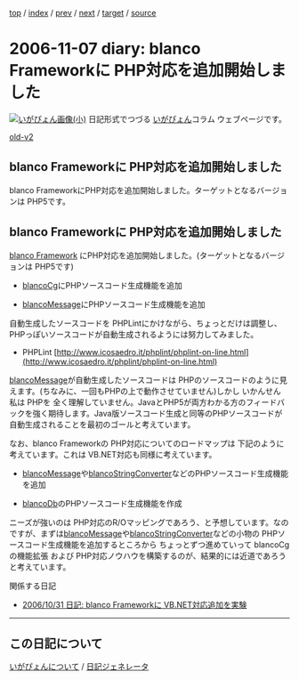 [top](https://igapyon.github.io/diary/) 
 / [index](https://igapyon.github.io/diary/2006/index.html) 
 / [prev](https://igapyon.github.io/diary/2006/ig061106.html) 
 / [next](https://igapyon.github.io/diary/2006/ig061108.html) 
 / [target](https://igapyon.github.io/diary/2006/ig061107.html) 
 / [source](https://github.com/igapyon/diary/blob/gh-pages/2006/ig061107.html.src.md) 

2006-11-07 diary: blanco Frameworkに PHP対応を追加開始しました
=====================================================================================================
[![いがぴょん画像(小)](https://igapyon.github.io/diary/images/iga200306s.jpg "いがぴょん")](https://igapyon.github.io/diary/memo/memoigapyon.html) 日記形式でつづる [いがぴょん](https://igapyon.github.io/diary/memo/memoigapyon.html)コラム ウェブページです。

[old-v2](ig061107-orig.html)

## blanco Frameworkに PHP対応を追加開始しました

blanco FrameworkにPHP対応を追加開始しました。ターゲットとなるバージョンは PHP5です。


## blanco Frameworkに PHP対応を追加開始しました

[blanco Framework](http://www.igapyon.jp/blanco/blanco.ja.html) にPHP対応を追加開始しました。(ターゲットとなるバージョンは PHP5です)

* [blancoCg](http://www.igapyon.jp/blanco/blancocg.html)にPHPソースコード生成機能を追加
  
* [blancoMessage](http://www.igapyon.jp/blanco/blancomessage.html)にPHPソースコード生成機能を追加

自動生成したソースコードを PHPLintにかけながら、ちょっとだけは調整し、PHPっぽいソースコードが自動生成されるようには努力してみました。

* PHPLint
  [http://www.icosaedro.it/phplint/phplint-on-line.html](http://www.icosaedro.it/phplint/phplint-on-line.html)

[blancoMessage](http://www.igapyon.jp/blanco/blancomessage.html)が自動生成したソースコードは PHPのソースコードのように見えます。(ちなみに、一回もPHPの上で動作させていません)しかし いかんせん 私は PHPを 全く理解していません。JavaとPHP5が両方わかる方のフィードバックを強く期待します。Java版ソースコード生成と同等のPHPソースコードが自動生成されることを最初のゴールと考えています。

なお、blanco Frameworkの PHP対応についてのロードマップは 下記のように考えています。これは VB.NET対応も同様に考えています。

* [blancoMessage](http://www.igapyon.jp/blanco/blancomessage.html)や[blancoStringConverter](http://www.igapyon.jp/blanco/blancostringconverter.html)などのPHPソースコード生成機能を追加
  
* [blancoDb](http://www.igapyon.jp/blanco/blancodb.html)のPHPソースコード生成機能を作成

ニーズが強いのは PHP対応のR/Oマッピングであろう、と予想しています。なのですが、まずは[blancoMessage](http://www.igapyon.jp/blanco/blancomessage.html)や[blancoStringConverter](http://www.igapyon.jp/blanco/blancostringconverter.html)などの小物の
PHPソースコード生成機能を追加するところから ちょっとずつ進めていって blancoCgの機能拡張 および PHP対応ノウハウを構築するのが、結果的には近道であろうと考えています。

関係する日記

* [2006/10/31 日記: blanco Frameworkに VB.NET対応追加を実験](ig061031.html)

----------------------------------------------------------------------------------------------------

## この日記について
[いがぴょんについて](https://igapyon.github.io/diary/memo/memoigapyon.html) / [日記ジェネレータ](https://github.com/igapyon/igapyonv3)

